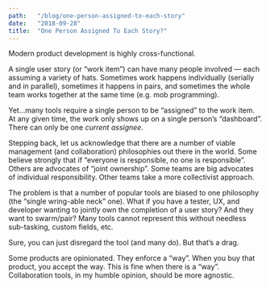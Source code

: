 ```yaml
---
path:	"/blog/one-person-assigned-to-each-story"
date:	"2018-09-28"
title:	"One Person Assigned To Each Story?"
---
```


Modern product development is highly cross-functional.

A single user story (or “work item”) can have many people involved — each assuming a variety of hats. Sometimes work happens individually (serially and in parallel), sometimes it happens in pairs, and sometimes the whole team works together at the same time (e.g. mob programming).

Yet…many tools require a single person to be “assigned” to the work item. At any given time, the work only shows up on a single person’s “dashboard”. There can only be one *current assignee.*

Stepping back, let us acknowledge that there are a number of viable management (and collaboration) philosophies out there in the world. Some believe strongly that if “everyone is responsible, no one is responsible”. Others are advocates of “joint ownership”. Some teams are big advocates of individual responsibility. Other teams take a more collectivist approach.

The problem is that a number of popular tools are biased to one philosophy (the “single wring-able neck” one). What if you have a tester, UX, and developer wanting to jointly own the completion of a user story? And they want to swarm/pair? Many tools cannot represent this without needless sub-tasking, custom fields, etc.

Sure, you can just disregard the tool (and many do). But that’s a drag.

Some products are opinionated. They enforce a “way”. When you buy that product, you accept the way. This is fine when there is a “way”. Collaboration tools, in my humble opinion, should be more agnostic.

